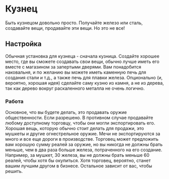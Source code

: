 # Кузнец

Быть кузнецом довольно просто. Получайте железо или сталь, создавайте вещи, продавайте эти вещи. Но это не все!

## Настройка

Обычная установка для кузнеца - сначала кузница. Создайте хорошее место, где вы сможете создавать свои вещи, обычно лучше иметь его вместе с магазином за запертыми дверями. Вам понадобится наковальня, и по желанию вы можете иметь каменную печь для создания стали и т.д., а также печь для плавки железа. Опционально (и, вероятно, хорошая идея) сделайте саму кузню из камня, а не из дерева, так как дерево вокруг раскаленного металла не очень логично.

### Работа

Основное, что вы будете делать, это продавать оружие общественности. Если разрешено. В противном случае продавайте любому доступному торговцу, чтобы они могли экспортировать его. Хорошая вещь, которую обычно стоит делать для продажи, это мушкеты и другие огнестрельное оружие. Мечи не экспортируются за много и все еще дороги в производстве. Торговец может предложить вам хорошую сумму реалей за оружие, но вы никогда не должны брать меньше, чем в два раза больше железа, потраченного на его создание. Например, за мушкет, 30 железа, вы не должны брать меньше 60 реалей, чтобы хотя бы окупиться. Хотя торговец, вероятно, станет вашим лучшим другом в бизнесе. Остальное зависит от вас, чтобы решить.